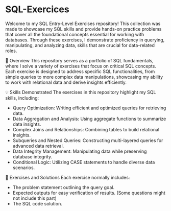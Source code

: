 # SQL-Exercices

Welcome to my SQL Entry-Level Exercises repository! This collection was made to showcase my SQL skills and provide hands-on practice problems that cover all the foundational concepts essential for working with databases. Through these exercises, I demonstrate proficiency in querying, manipulating, and analyzing data, skills that are crucial for data-related roles.

📖 Overview
This repository serves as a portfolio of SQL fundamentals, where I solve a variety of exercises that focus on critical SQL concepts. Each exercise is designed to address specific SQL functionalities, from simple queries to more complex data manipulations, showcasing my ability to work with relational data and derive insights efficiently.

💡 Skills Demonstrated
The exercises in this repository highlight my SQL skills, including:

- Query Optimization: Writing efficient and optimized queries for retrieving data.
- Data Aggregation and Analysis: Using aggregate functions to summarize data insights.
- Complex Joins and Relationships: Combining tables to build relational insights.
- Subqueries and Nested Queries: Constructing multi-layered queries for advanced data retrieval.
- Data Integrity Management: Manipulating data while preserving database integrity.
- Conditional Logic: Utilizing CASE statements to handle diverse data scenarios.

📝 Exercises and Solutions
Each exercise normally includes: 
- The problem statement outlining the query goal.
- Expected outputs for easy verification of results. (Some questions might not include this part)
- The SQL code solution.
